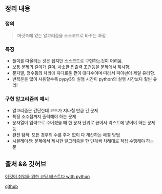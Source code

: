 ## 정리 내용
### 정의
> 머릿속에 있는 알고리즘을 소스코드로 바꾸는 과정

### 특징
- 풀이를 떠올리는 것은 쉽지만 소스코드로 구현하는것이 어려움.
- 보통 문제의 길이가 길며, 사소한 입출력 조건등을 문제에서 제시함.
- 문자열, 정수등의 처리에 까다로운 편이 대다수이며 따라서 파이썬이 제일 유리함.
- 반복문을 많이 사용할수록 pypy3의 실행 시간이 python의 실행 시간보다 훨씬 유리!

### 구현 알고리즘의 예시
- 알고리즘은 간단한데 코드가 지나칠 만큼 긴 문제
- 특정 소수점까지 출력해야 하는 문제
- 문자열이 입력으로 주어졌을 때 한 문자 단위로 끊어서 리스트에 넣어야 하는 문제 등
- 완전 탐색: 모든 경우의 수를 주저 없이 다 계산하는 해결 방법
- 시뮬레이션: 문제에서 제시한 알고리즘을 한 단계씩 차례대로 직접 수행해야 하는 문

## 출처 && 깃허브
[이것이 취업을 위한 코딩 테스트다 with python](http://www.yes24.com/Product/Goods/91433923)

[github](https://github.com/KYUSEONGHAN/python-for-coding-test)